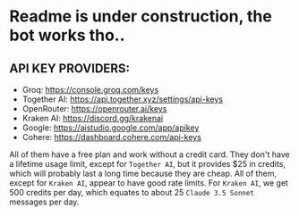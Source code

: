 # Readme is under construction, the bot works tho..

## API KEY PROVIDERS:
- Groq: https://console.groq.com/keys
- Together AI: https://api.together.xyz/settings/api-keys
- OpenRouter: https://openrouter.ai/keys
- Kraken AI: https://discord.gg/krakenai
- Google: https://aistudio.google.com/app/apikey
- Cohere: https://dashboard.cohere.com/api-keys

All of them have a free plan and work without a credit card. They don't have a lifetime usage limit, except for `Together AI`, but it provides $25 in credits, which will probably last a long time because they are cheap. All of them, except for `Kraken AI`, appear to have good rate limits. For `Kraken AI`, we get 500 credits per day, which equates to about 25 `Claude 3.5 Sonnet` messages per day.
